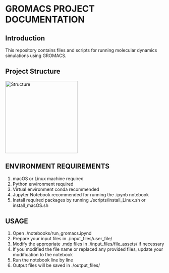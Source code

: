 # GROMACS PROJECT DOCUMENTATION

## Introduction

This repository contains files and scripts for running molecular dynamics simulations using GROMACS.

## Project Structure

<img width="229" alt="Structure" src="https://github.com/user-attachments/assets/5385e5a5-e67e-40bb-8249-89546cbaf896" />



## ENVIRONMENT REQUIREMENTS

1. macOS or Linux machine required
2. Python environment required
3. Virtual environment conda recommended
4. Jupyter Notebook recommended for running the .ipynb notebook
5. Install required packages by running ./scripts/install_Linux.sh or install_macOS.sh

## USAGE

1. Open ./notebooks/run_gromacs.ipynd
2. Prepare your input files in ./input_files/user_file/
3. Modify the appropriate .mdp files in ./input_files/file_assets/ if necessary
4. If you modified the file name or replaced any provided files, update your modification to the notebook
5. Run the notebook line by line
6. Output files will be saved in ./output_files/

